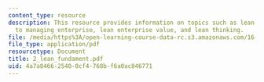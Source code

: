 ```yaml
---
content_type: resource
description: This resource provides information on topics such as lean is a new approach
  to managing enterprise, lean enterprise value, and lean thinking.
file: /media/https%3A/open-learning-course-data-rc.s3.amazonaws.com/16-852j-integrating-the-lean-enterprise-fall-2005/4a7a846625400cf4768bf6a0ac846771_2_lean_fundament.pdf
file_type: application/pdf
resourcetype: Document
title: 2_lean_fundament.pdf
uid: 4a7a8466-2540-0cf4-768b-f6a0ac846771
---
```

